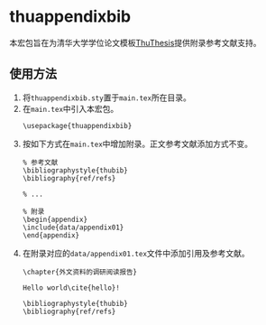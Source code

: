 thuappendixbib
====

本宏包旨在为清华大学学位论文模板[ThuThesis](https://github.com/xueruini/thuthesis)提供附录参考文献支持。

使用方法
----

1.  将`thuappendixbib.sty`置于`main.tex`所在目录。
2.  在`main.tex`中引入本宏包。
    ```
    \usepackage{thuappendixbib}
    
    ```
3.  按如下方式在`main.tex`中增加附录。正文参考文献添加方式不变。
    ```
    % 参考文献
    \bibliographystyle{thubib}
    \bibliography{ref/refs}
    
    % ...
    
    % 附录
    \begin{appendix}
    \include{data/appendix01}
    \end{appendix}
    ```
4.  在附录对应的`data/appendix01.tex`文件中添加引用及参考文献。
    ```
    \chapter{外文资料的调研阅读报告}
    
    Hello world\cite{hello}!
    
    \bibliographystyle{thubib}
    \bibliography{ref/refs}
    ```
